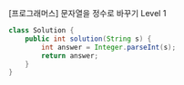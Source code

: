 [프로그래머스] 문자열을 정수로 바꾸기 Level 1

```java
class Solution {
    public int solution(String s) {
        int answer = Integer.parseInt(s);
        return answer;
    }
}
```